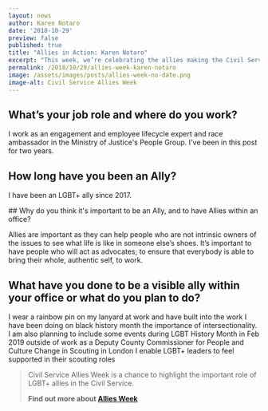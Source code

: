 ```yaml
---
layout: news
author: Karen Notaro
date: '2018-10-29'
preview: false
published: true
title: "Allies in Action: Karen Notaro"
excerpt: "This week, we’re celebrating the allies making the Civil Service a great place to work for LGBT+ people. Karen works for the Ministry of Justice. Here's why being an ally is important to Karen."
permalink: /2018/10/29/allies-week-karen-notaro
image: /assets/images/posts/allies-week-no-date.png
image-alt: Civil Service Allies Week
---
```


## What’s your job role and where do you work? 

I work as an engagement and employee lifecycle expert and race ambassador in the Ministry of Justice's People Group. I've been in this post for two years. 

## How long have you been an Ally?  

I have been an LGBT+ ally since 2017.

## Why do you think it's important to be an Ally, and to have Allies within an office?  

Allies are important as they can help people who are not intrinsic owners of the issues to see what life is like in someone else’s shoes. It’s important to have people who will act as advocates; to ensure that everybody is able to bring their whole, authentic self, to work.

## What have you done to be a visible ally within your office or what do you plan to do? 

I wear a rainbow pin on my lanyard at work and have built into the work I have been doing on black history month the importance of intersectionality. I am also planning to include some events during LGBT History Month in Feb 2019 outside of work as a Deputy County Commissioner for People and Culture Change in Scouting in London I enable LGBT+ leaders to feel supported in their scouting roles

> Civil Service Allies Week is a chance to highlight the important role of LGBT+ allies in the Civil Service. 
>
> **Find out more about [Allies Week](/allies-week)**